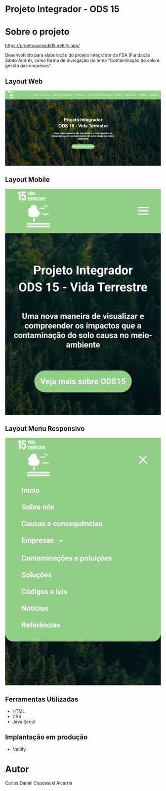 # Projeto Integrador - ODS 15

# Sobre o projeto

https://projetoacexods15.netlify.app/

Desenvolvido para elaboração do projeto integrador da FSA (Fundação Santo André), como forma de divulgação do tema "Contaminação do solo e gestão das empresas".

## Layout Web
![Web 1](https://github.com/carloscopcescki/Projeto-Acex-FSA-Site/blob/main/assets/principal.png)

## Layout Mobile
![Mobile 1](https://github.com/carloscopcescki/Projeto-Acex-FSA-Site/blob/main/assets/mobile.jpg)

## Layout Menu Responsivo
![Mobile 2](https://github.com/carloscopcescki/Projeto-Acex-FSA-Site/blob/main/assets/mobilemenu.jpg)

## Ferramentas Utilizadas

- HTML
- CSS
- Java Script

## Implantação em produção
- Netlify

# Autor

Carlos Daniel Copcescki Alcarria
